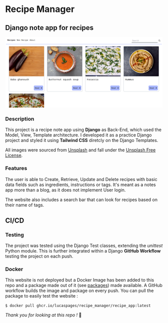# Recipe Manager
## Django note app for recipes

![screenshot of the app](/media/recipe_manager_screenshot.png)

### Description

This project is a recipe note app using **Django** as Back-End, which used the Model, View, Template architecture. I developed it as a practice Django project and styled it using **Tailwind CSS** diretcly on the Django Templates.

All images were sourced from [<ins>Unsplash</ins>](https://unsplash.com/images) and fall under the [<ins>Unsplash Free License</ins>](https://unsplash.com/license).

### Features

The user is able to Create, Retrieve, Update and Delete recipes with basic data fields such as ingredients, instructions or tags. It's meant as a notes app more than a blog, as it does not implement User login.

The website also includes a search bar that can look for recipes based on their name of tags.

## CI/CD


### Testing

The project was tested using the Django Test classes, extending the *unittest* Python module.
This is further integrated within a Django **GitHub Workflow** testing the project on each push.

### Docker

This website is not deployed but a Docker Image has been added to this repo and a package made out of it (see [packages](https://github.com/LucasPages/Recipe-manager/pkgs/container/recipe_manager%2Frecipe_app)) made available. A GitHub workflow builds the image and package on every push. You can pull the package to easily test the website : 
```console
$ docker pull ghcr.io/lucaspages/recipe_manager/recipe_app:latest
```


*Thank you for looking at this repo !* :wave: